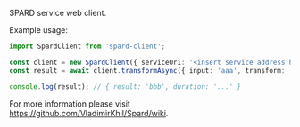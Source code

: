 SPARD service web client.

Example usage:

```typescript
import SpardClient from 'spard-client';

const client = new SpardClient({ serviceUri: '<insert service address here>' });
const result = await client.transformAsync({ input: 'aaa', transform: 'a => b' });

console.log(result); // { result: 'bbb', duration: '...' }
```

For more information please visit https://github.com/VladimirKhil/Spard/wiki.
